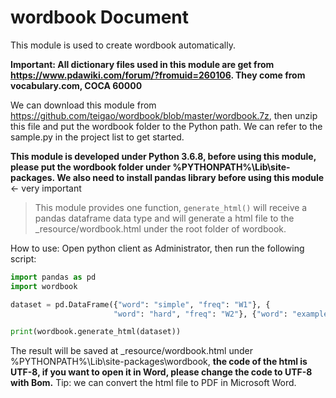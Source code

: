 # wordbook Document
This module is used to create wordbook automatically. 

**Important: All dictionary files used in this module are get from 
<https://www.pdawiki.com/forum/?fromuid=260106>. They come from vocabulary.com, COCA 60000**

We can download this module from <https://github.com/teigao/wordbook/blob/master/wordbook.7z>, then unzip this file and put the wordbook folder to the Python path. We can refer to the sample.py in the project list to get started.

**This module is developed under Python 3.6.8, before using this module, please put the wordbook folder under %PYTHONPATH%\Lib\site-packages. We also need to install pandas library before using this module** <- very important

>This module provides one function, `generate_html()` will receive a pandas dataframe data type and will generate a html file to the _resource/wordbook.html under the root folder of wordbook.

How to use: Open python client as Administrator, then run the following script:

```python
import pandas as pd
import wordbook

dataset = pd.DataFrame({"word": "simple", "freq": "W1"}, {
                       "word": "hard", "freq": "W2"}, {"word": "example", "freq": "W3"})

print(wordbook.generate_html(dataset))
```

The result will be saved at _resource/wordbook.html under %PYTHONPATH%\Lib\site-packages\wordbook, **the code of the html is UTF-8, if you want to open it in Word, please change the code to UTF-8 with Bom.** Tip: we can convert the html file to PDF in Microsoft Word.


